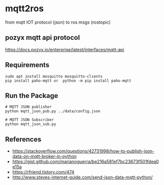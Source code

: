 # mqtt2ros
from mqtt IOT protocol (json) to ros msgs (rostopic)

## pozyx mqtt api protocol
https://docs.pozyx.io/enterprise/latest/interfaces/mqtt-api

## Requirements

```
sudo apt install mosquitto mosquitto-clients
pip install paho-mqtt or  python -m pip install paho-mqtt
```


## Run the Package
```
# MQTT JSON publisher
python mqtt_json_pub.py ../data/config.json

# MQTT JSON Subscriber
python mqtt_json_sub.py
```

## References
* https://stackoverflow.com/questions/42731998/how-to-publish-json-data-on-mqtt-broker-in-python
* https://gist.github.com/marianoguerra/be216a581ef7bc23673f501fdea0e15a
* https://rfriend.tistory.com/474
* http://www.steves-internet-guide.com/send-json-data-mqtt-python/

